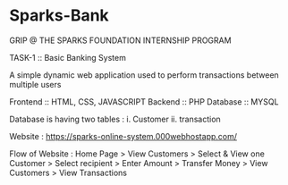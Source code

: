 # Sparks-Bank

GRIP @ THE SPARKS FOUNDATION INTERNSHIP PROGRAM

TASK-1  :: Basic Banking System

A simple dynamic web application used to perform transactions between multiple users

Frontend  :: HTML, CSS, JAVASCRIPT
Backend   :: PHP
Database  :: MYSQL

Database is having two tables :
i. Customer
ii. transaction


Website : https://sparks-online-system.000webhostapp.com/ 

Flow of Website :  Home Page > View Customers > Select & View one Customer > Select recipient > Enter Amount > Transfer Money > View Customers > View Transactions
